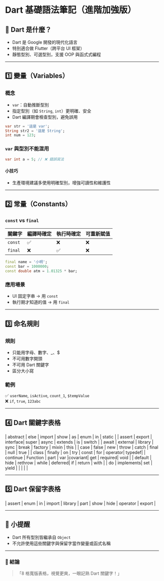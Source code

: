 
# Dart 基礎語法筆記（進階加強版）

## 🌟 Dart 是什麼？

- Dart 是 Google 開發的現代化語言
- 特別適合做 Flutter（跨平台 UI 框架）
- 靜態型別、可選型別，支援 OOP 與函式式編程

---

## 1️⃣ 變量（Variables）

### 概念

- `var`：自動推斷型別
- 指定型別（如 `String`, `int`）更明確、安全
- Dart 編譯期會檢查型別，避免誤用

```dart
var str = '這是 var';
String str2 = '這是 String';
int num = 123;
```

### `var` 與型別不能混用

```dart
var int a = 5; // ❌ 錯誤寫法
```

#### 小技巧

- 生產環境建議多使用明確型別，增強可讀性和維護性

---

## 2️⃣ 常量（Constants）

### `const` vs `final`

| 關鍵字 | 編譯時確定 | 執行時確定 | 可重新賦值 |
|-----------|-----------|-----------|---------|
| `const` | ✅ | ❌ | ❌ |
| `final` | ❌ | ✅ | ❌ |

```dart
final name = '小明';
const bar = 1000000;
const double atm = 1.01325 * bar;
```

### 應用場景

- UI 固定字串 → 用 `const`
- 執行期才知道的值 → 用 `final`

---

## 3️⃣ 命名規則

### 規則

- 只能用字母、數字、_、$
- 不可用數字開頭
- 不可用 Dart 關鍵字
- 區分大小寫

### 範例

✅ `userName`, `isActive`, `count_1`, `$tempValue`  
❌ `if`, `true`, `123abc`

---

## 4️⃣ Dart 關鍵字表格

| abstract  | else     | import   | show    | as      | enum    | in      | static |
| assert    | export   | interface| super   | async   | extends | is      | switch |
| await     | external | library  | sync    | break   | factory | mixin   | this   |
| case      | false    | new      | throw   | catch   | final   | null    | true   |
| class     | finally  | on       | try     | const   | for     | operator| typedef|
| continue  | Function | part     | var     |covariant| get     | required| void   |
| default   | hide     | rethrow  | while   | deferred| if      | return  | with   |
| do        | implements| set     | yield   |         |         |         |        |

---

## 5️⃣ Dart 保留字表格

| assert | enum | in | import | library | part | show | hide | operator | export |

---

## 🧠 小提醒

- Dart 所有型別皆繼承自 `Object`
- 不允許使用這些關鍵字與保留字當作變量或函式名稱

---

### 💬 結論

> 「8 格寬版表格，視覺更爽，一眼記熟 Dart 關鍵字！」
